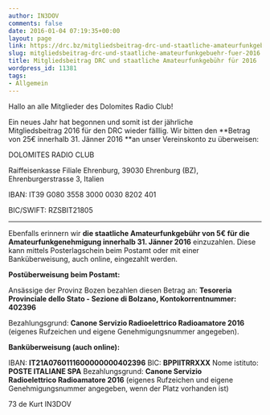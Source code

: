 ```yaml
---
author: IN3DOV
comments: false
date: 2016-01-04 07:19:35+00:00
layout: page
link: https://drc.bz/mitgliedsbeitrag-drc-und-staatliche-amateurfunkgebuehr-fuer-2016/
slug: mitgliedsbeitrag-drc-und-staatliche-amateurfunkgebuehr-fuer-2016
title: Mitgliedsbeitrag DRC und staatliche Amateurfunkgebühr für 2016
wordpress_id: 11381
tags:
- Allgemein
---
```


Hallo an alle Mitglieder des Dolomites Radio Club!




Ein neues Jahr hat begonnen und somit ist der jährliche Mitgliedsbeitrag 2016 für den DRC wieder fälllig. Wir bitten den **Betrag von 25€ innerhalb 31. Jänner 2016 **an unser Vereinskonto zu überweisen:




DOLOMITES RADIO CLUB




Raiffeisenkasse Filiale Ehrenburg, 39030 Ehrenburg (BZ), Ehrenburgerstrasse 3, Italien


IBAN: IT39 G080 3558 3000 0030 8202 401

BIC/SWIFT: RZSBIT21805


********************




Ebenfalls erinnern wir **die staatliche Amateurfunkgebühr von 5€ für die Amateurfunkgenehmigung innerhalb 31. Jänner 2016** einzuzahlen. Diese kann mittels Posterlagschein beim Postamt oder mit einer Banküberweisung, auch online, eingezahlt werden.


**Postüberweisung beim Postamt:**

Ansässige der Provinz Bozen bezahlen diesen Betrag an: **Tesoreria Provinciale dello Stato - Sezione di Bolzano, Kontokorrentnummer: 402396**

Bezahlungsgrund: **Canone Servizio Radioelettrico Radioamatore 2016** (eigenes Rufzeichen und eigene Genehmigungsnummer angegeben).

**Banküberweisung (auch online):**

IBAN: **IT21A0760111600000000402396**
BIC: **BPPIITRRXXX**
Nome istituto: **POSTE ITALIANE SPA**
Bezahlungsgrund: **Canone Servizio Radioelettrico Radioamatore 2016** (eigenes Rufzeichen und eigene Genehmigungsnummer angegeben, wenn der Platz vorhanden ist)

73 de Kurt IN3DOV
